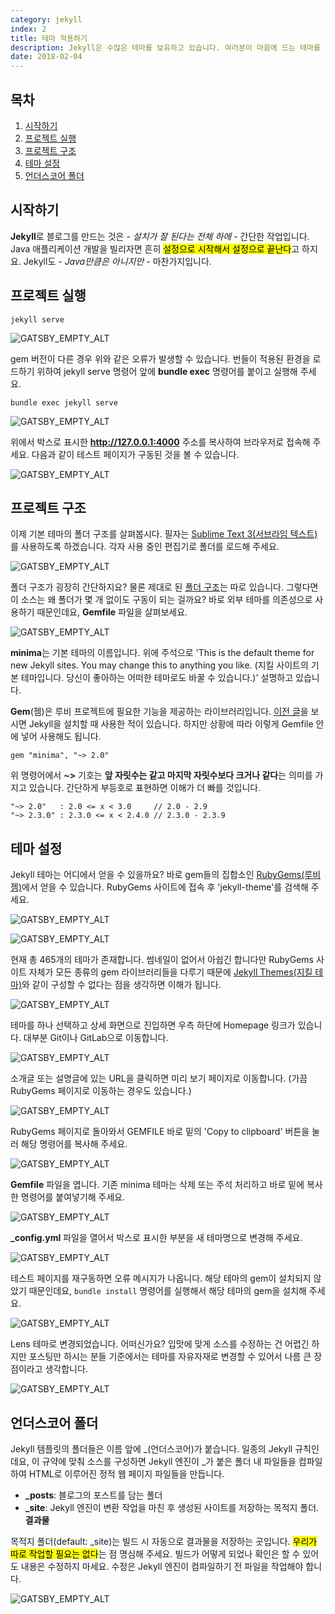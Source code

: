 ```yaml
---
category: jekyll
index: 2
title: 테마 적용하기
description: Jekyll은 수많은 테마를 보유하고 있습니다. 여러분이 마음에 드는 테마를 골랐다면 설정하는 데 5분도 걸리지 않을 거예요.
date: 2018-02-04
---
```


## 목차

1. [시작하기](#시작하기)
2. [프로젝트 실행](#프로젝트-실행)
3. [프로젝트 구조](#프로젝트-구조)
4. [테마 설정](#테마-설정)
4. [언더스코어 폴더](#언더스코어-폴더)

## 시작하기

**Jekyll**로 블로그를 만드는 것은 *- 설치가 잘 된다는 전체 하에 -* 간단한 작업입니다. Java 애플리케이션 개발을 빌리자면 흔히 <mark>설정으로 시작해서 설정으로 끝난다</mark>고 하지요. Jekyll도 *- Java만큼은 아니지만 -* 마찬가지입니다.

## 프로젝트 실행

```shell{promptUser: user}{promptHost: localhost}
jekyll serve
```

![GATSBY_EMPTY_ALT](./serve-problem.jpg)

gem 버전이 다른 경우 위와 같은 오류가 발생할 수 있습니다. 번들이 적용된 환경을 로드하기 위하여 jekyll serve 명령어 앞에 **bundle exec** 명령어를 붙이고 실행해 주세요.

```shell{promptUser: user}{promptHost: localhost}
bundle exec jekyll serve
```

![GATSBY_EMPTY_ALT](./resolve-serve-problem.jpg)

위에서 박스로 표시한 **http://127.0.0.1:4000** 주소를 복사하여 브라우저로 접속해 주세요. 다음과 같이 테스트 페이지가 구동된 것을 볼 수 있습니다.

![GATSBY_EMPTY_ALT](./default-theme.jpg)

## 프로젝트 구조

이제 기본 테마의 폴더 구조를 살펴봅시다. 필자는 [Sublime Text 3(서브라임 텍스트)](https://www.sublimetext.com/)를 사용하도록 하겠습니다. 각자 사용 중인 편집기로 폴더를 로드해 주세요.

![GATSBY_EMPTY_ALT](./default-theme-structure.jpg)

폴더 구조가 굉장히 간단하지요? 물론 제대로 된 [폴더 구조](https://jekyllrb-ko.github.io/docs/structure/)는 따로 있습니다. 그렇다면 이 소스는 왜 폴더가 몇 개 없이도 구동이 되는 걸까요? 바로 외부 테마를 의존성으로 사용하기 때문인데요, **Gemfile** 파일을 살펴보세요.

![GATSBY_EMPTY_ALT](./default-theme-gemfile.jpg)

**minima**는 기본 테마의 이름입니다. 위에 주석으로 'This is the default theme for new Jekyll sites. You may change this to anything you like. (지킬 사이트의 기본 테마입니다. 당신이 좋아하는 어떠한 테마로도 바꿀 수 있습니다.)' 설명하고 있습니다.

**Gem**(젬)은 루비 프로젝트에 필요한 기능을 제공하는 라이브러리입니다. [이전 글](/jekyll/installation)을 보시면 Jekyll을 설치할 때 사용한 적이 있습니다. 하지만 상황에 따라 이렇게 Gemfile 안에 넣어 사용해도 됩니다.

```shell{promptUser: user}{promptHost: localhost}
gem "minima", "~> 2.0"
```

위 명령어에서 **~>** 기호는 **앞 자릿수는 같고 마지막 자릿수보다 크거나 같다**는 의미를 가지고 있습니다. 간단하게 부등호로 표현하면 이해가 더 빠를 것입니다.

```
"~> 2.0"   : 2.0 <= x < 3.0     // 2.0 - 2.9
"~> 2.3.0" : 2.3.0 <= x < 2.4.0 // 2.3.0 - 2.3.9
```

## 테마 설정

Jekyll 테마는 어디에서 얻을 수 있을까요? 바로 gem들의 집합소인 [RubyGems(루비젬)](https://rubygems.org/)에서 얻을 수 있습니다. RubyGems 사이트에 접속 후 'jekyll-theme'를 검색해 주세요.

![GATSBY_EMPTY_ALT](./search-jekyll-theme-1.jpg)

![GATSBY_EMPTY_ALT](./search-jekyll-theme-2.jpg)

현재 총 465개의 테마가 존재합니다. 썸네일이 없어서 아쉽긴 합니다만 RubyGems 사이트 자체가 모든 종류의 gem 라이브러리들을 다루기 때문에 [Jekyll Themes(지킬 테마)](http://jekyllthemes.org/)와 같이 구성할 수 없다는 점을 생각하면 이해가 됩니다.

![GATSBY_EMPTY_ALT](./search-jekyll-theme-3.jpg)

테마를 하나 선택하고 상세 화면으로 진입하면 우측 하단에 Homepage 링크가 있습니다. 대부분 Git이나 GitLab으로 이동합니다.

![GATSBY_EMPTY_ALT](./search-jekyll-theme-4.jpg)

소개글 또는 설명글에 있는 URL을 클릭하면 미리 보기 페이지로 이동합니다. (가끔 RubyGems 페이지로 이동하는 경우도 있습니다.)

![GATSBY_EMPTY_ALT](./lens-theme-preview.jpg)

RubyGems 페이지로 돌아와서 GEMFILE 바로 밑의 'Copy to clipboard' 버튼을 눌러 해당 명령어를 복사해 주세요.

![GATSBY_EMPTY_ALT](./apply-lens-theme-1.jpg)

**Gemfile** 파일을 엽니다. 기존 minima 테마는 삭제 또는 주석 처리하고 바로 밑에 복사한 명령어를 붙여넣기해 주세요.

![GATSBY_EMPTY_ALT](./apply-lens-theme-2.jpg)

**_config.yml** 파일을 열어서 박스로 표시한 부분을 새 테마명으로 변경해 주세요.

![GATSBY_EMPTY_ALT](./apply-lens-theme-3.jpg)

테스트 페이지를 재구동하면 오류 메시지가 나옵니다. 해당 테마의 gem이 설치되지 않았기 때문인데요, `bundle install` 명령어를 실행해서 해당 테마의 gem을 설치해 주세요.

![GATSBY_EMPTY_ALT](./apply-lens-theme-4.jpg)

Lens 테마로 변경되었습니다. 어떠신가요? 입맛에 맞게 소스를 수정하는 건 어렵긴 하지만 포스팅만 하시는 분들 기준에서는 테마를 자유자재로 변경할 수 있어서 나름 큰 장점이라고 생각합니다.

![GATSBY_EMPTY_ALT](./apply-lens-theme-5.jpg)

## 언더스코어 폴더

Jekyll 템플릿의 폴더들은 이름 앞에 \_(언더스코어)가 붙습니다. 일종의 Jekyll 규칙인데요, 이 규약에 맞춰 소스를 구성하면 Jekyll 엔진이 \_가 붙은 폴더 내 파일들을 컴파일하여 HTML로 이루어진 정적 웹 페이지 파일들을 만듭니다.

* **\_posts**: 블로그의 포스트를 담는 폴더
* **\_site**: Jekyll 엔진이 변환 작업을 마친 후 생성된 사이트를 저장하는 목적지 폴더. **결과물**

목적지 폴더(default: \_site)는 빌드 시 자동으로 결과물을 저장하는 곳입니다. <mark>우리가 따로 작업할 필요는 없다</mark>는 점 명심해 주세요. 빌드가 어떻게 되었나 확인은 할 수 있어도 내용은 수정하지 마세요. 수정은 Jekyll 엔진이 컴파일하기 전 파일을 작업해야 합니다.

![GATSBY_EMPTY_ALT](./folder-rules.jpg)

